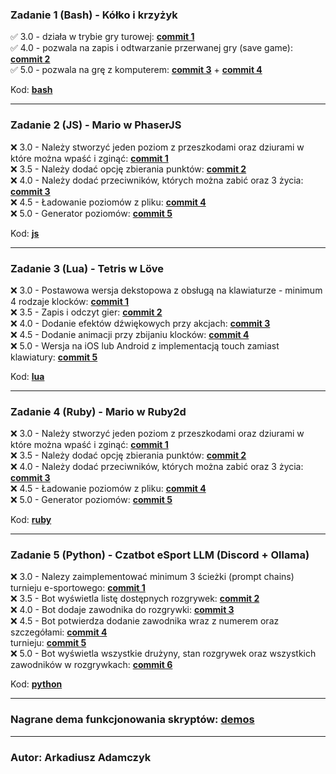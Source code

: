 ### Zadanie 1 (Bash) - Kółko i krzyżyk
✅ 3.0 - działa w trybie gry turowej: [**commit 1**](https://github.com/PontifexusXO/skrypty25/commit/b37dd1a14ab3949420c22d9fb9d0793452a4294a)  
✅ 4.0 - pozwala na zapis i odtwarzanie przerwanej gry (save game): [**commit 2**](https://github.com/PontifexusXO/skrypty25/commit/4acedca4fa6578a70bc7b5acd243157262ec4ed0)  
✅ 5.0 - pozwala na grę z komputerem: [**commit 3**](https://github.com/PontifexusXO/skrypty25/commit/b55df321f2e407104be6f12eeb7455b75fe50cf6) + [**commit 4**](https://github.com/PontifexusXO/skrypty25/commit/bd35a31340c88cbd9725c0394b4f2b4765de8276)  

Kod: [**bash**](https://github.com/PontifexusXO/skrypty25/tree/main/bash)  

---

### Zadanie 2 (JS) - Mario w PhaserJS
❌ 3.0 - Należy stworzyć jeden poziom z przeszkodami oraz dziurami w które
można wpaść i zginąć: [**commit 1**]()  
❌ 3.5 - Należy dodać opcję zbierania punktów: [**commit 2**]()  
❌ 4.0 - Należy dodać przeciwników, których można zabić oraz 3 życia: [**commit 3**]()  
❌ 4.5 - Ładowanie poziomów z pliku: [**commit 4**]()  
❌ 5.0 - Generator poziomów: [**commit 5**]()  

Kod: [**js**](https://github.com/PontifexusXO/skrypty25/tree/main/js)  

---

### Zadanie 3 (Lua) - Tetris w Löve
❌ 3.0 - Postawowa wersja dekstopowa z obsługą na klawiaturze - minimum 4
rodzaje klocków: [**commit 1**]()  
❌ 3.5 - Zapis i odczyt gier: [**commit 2**]()  
❌ 4.0 - Dodanie efektów dźwiękowych przy akcjach: [**commit 3**]()  
❌ 4.5 - Dodanie animacji przy zbijaniu klocków: [**commit 4**]()  
❌ 5.0 - Wersja na iOS lub Android z implementacją touch zamiast klawiatury: [**commit 5**]()  

Kod: [**lua**](https://github.com/PontifexusXO/skrypty25/tree/main/lua)  

---

### Zadanie 4 (Ruby) - Mario w Ruby2d
❌ 3.0 - Należy stworzyć jeden poziom z przeszkodami oraz dziurami w które
można wpaść i zginąć: [**commit 1**]()  
❌ 3.5 - Należy dodać opcję zbierania punktów: [**commit 2**]()  
❌ 4.0 - Należy dodać przeciwników, których można zabić oraz 3 życia: [**commit 3**]()  
❌ 4.5 - Ładowanie poziomów z pliku: [**commit 4**]()  
❌ 5.0 - Generator poziomów: [**commit 5**]()  

Kod: [**ruby**](https://github.com/PontifexusXO/skrypty25/tree/main/ruby)  

---

### Zadanie 5 (Python) - Czatbot eSport LLM (Discord + Ollama)
❌ 3.0 - Nalezy zaimplementować minimum 3 ścieżki (prompt chains) turnieju
e-sportowego: [**commit 1**]()  
❌ 3.5 - Bot wyświetla listę dostępnych rozgrywek: [**commit 2**]()  
❌ 4.0 - Bot dodaje zawodnika do rozgrywki: [**commit 3**]()  
❌ 4.5 - Bot potwierdza dodanie zawodnika wraz z numerem oraz szczegółami: [**commit 4**]()  
turnieju: [**commit 5**]()  
❌ 5.0 - Bot wyświetla wszystkie drużyny, stan rozgrywek oraz wszystkich
zawodników w rozgrywkach: [**commit 6**]()  

Kod: [**python**](https://github.com/PontifexusXO/skrypty25/tree/main/python)  

---

### Nagrane dema funkcjonowania skryptów: [demos](https://github.com/PontifexusXO/skrypty25/tree/main/demos)

---

### Autor: Arkadiusz Adamczyk